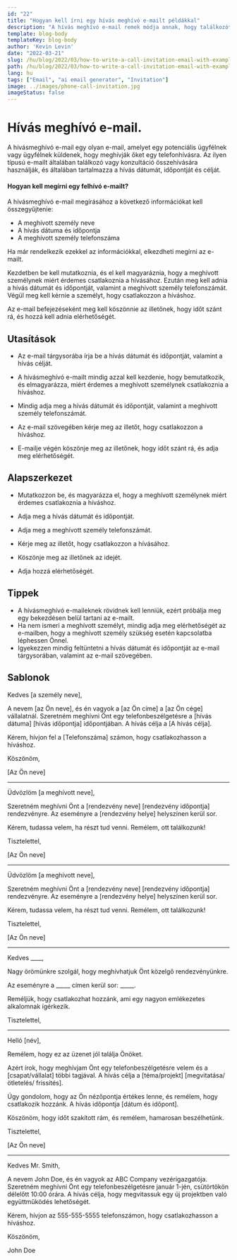 ```yaml
---
id: "22"
title: "Hogyan kell írni egy hívás meghívó e-mailt példákkal"
description: "A hívás meghívó e-mail remek módja annak, hogy találkozót vagy konzultációt szervezzen egy potenciális ügyféllel vagy vásárlóval."
template: blog-body
templateKey: blog-body
author: 'Kevin Levin'
date: "2022-03-21"
slug: /hu/blog/2022/03/how-to-write-a-call-invitation-email-with-examples
path: /hu/blog/2022/03/how-to-write-a-call-invitation-email-with-examples
lang: hu
tags: ["Email", "ai email generator", "Invitation"]
image: ../images/phone-call-invitation.jpg
imageStatus: false
---
```

# Hívás meghívó e-mail.


A hívásmeghívó e-mail egy olyan e-mail, amelyet egy potenciális ügyfélnek vagy ügyfélnek küldenek, hogy meghívják őket egy telefonhívásra. Az ilyen típusú e-mailt általában találkozó vagy konzultáció összehívására használják, és általában tartalmazza a hívás dátumát, időpontját és célját.

#### Hogyan kell megírni egy felhívó e-mailt?

A hívásmeghívó e-mail megírásához a következő információkat kell összegyűjtenie:

- A meghívott személy neve
- A hívás dátuma és időpontja
- A meghívott személy telefonszáma

Ha már rendelkezik ezekkel az információkkal, elkezdheti megírni az e-mailt.

Kezdetben be kell mutatkoznia, és el kell magyaráznia, hogy a meghívott személynek miért érdemes csatlakoznia a hívásához. Ezután meg kell adnia a hívás dátumát és időpontját, valamint a meghívott személy telefonszámát. Végül meg kell kérnie a személyt, hogy csatlakozzon a híváshoz.

Az e-mail befejezéseként meg kell köszönnie az illetőnek, hogy időt szánt rá, és hozzá kell adnia elérhetőségét.

## Utasítások

- Az e-mail tárgysorába írja be a hívás dátumát és időpontját, valamint a hívás célját.

- A hívásmeghívó e-mailt mindig azzal kell kezdenie, hogy bemutatkozik, és elmagyarázza, miért érdemes a meghívott személynek csatlakoznia a híváshoz.

- Mindig adja meg a hívás dátumát és időpontját, valamint a meghívott személy telefonszámát.

- Az e-mail szövegében kérje meg az illetőt, hogy csatlakozzon a híváshoz.

- E-mailje végén köszönje meg az illetőnek, hogy időt szánt rá, és adja meg elérhetőségét.


## Alapszerkezet

- Mutatkozzon be, és magyarázza el, hogy a meghívott személynek miért érdemes csatlakoznia a híváshoz.

- Adja meg a hívás dátumát és időpontját.

- Adja meg a meghívott személy telefonszámát.

- Kérje meg az illetőt, hogy csatlakozzon a hívásához.

- Köszönje meg az illetőnek az idejét.

- Adja hozzá elérhetőségét.


## Tippek

- A hívásmeghívó e-maileknek rövidnek kell lenniük, ezért próbálja meg egy bekezdésen belül tartani az e-mailt.
- Ha nem ismeri a meghívott személyt, mindig adja meg elérhetőségét az e-mailben, hogy a meghívott személy szükség esetén kapcsolatba léphessen Önnel.
- Igyekezzen mindig feltüntetni a hívás dátumát és időpontját az e-mail tárgysorában, valamint az e-mail szövegében.

## Sablonok

Kedves [a személy neve],

A nevem [az Ön neve], és én vagyok a [az Ön címe] a [az Ön cége] vállalatnál. Szeretném meghívni Önt egy telefonbeszélgetésre a [hívás dátuma] [hívás időpontja] időpontjában. A hívás célja a [A hívás célja].

Kérem, hívjon fel a [Telefonszáma] számon, hogy csatlakozhasson a híváshoz.

Köszönöm,

[Az Ön neve]

---

Üdvözlöm [a meghívott neve],

Szeretném meghívni Önt a [rendezvény neve] [rendezvény időpontja] rendezvényre. Az eseményre a [rendezvény helye] helyszínen kerül sor.

Kérem, tudassa velem, ha részt tud venni. Remélem, ott találkozunk!

Tisztelettel,

[Az Ön neve]

---

Üdvözlöm [a meghívott neve],

Szeretném meghívni Önt a [rendezvény neve] [rendezvény időpontja] rendezvényre. Az eseményre a [rendezvény helye] helyszínen kerül sor.

Kérem, tudassa velem, ha részt tud venni. Remélem, ott találkozunk!

Tisztelettel,

[Az Ön neve]

---

Kedves ____,

Nagy örömünkre szolgál, hogy meghívhatjuk Önt közelgő rendezvényünkre.

Az eseményre a _____ címen kerül sor: _____.

Reméljük, hogy csatlakozhat hozzánk, ami egy nagyon emlékezetes alkalomnak ígérkezik.

Tisztelettel,

---

Helló [név],

Remélem, hogy ez az üzenet jól találja Önöket.

Azért írok, hogy meghívjam Önt egy telefonbeszélgetésre velem és a [csapat/vállalat] többi tagjával. A hívás célja a [téma/projekt] [megvitatása/ ötletelés/ frissítés].

Úgy gondolom, hogy az Ön nézőpontja értékes lenne, és remélem, hogy csatlakozik hozzánk. A hívás időpontja [dátum és időpont].

Köszönöm, hogy időt szakított rám, és remélem, hamarosan beszélhetünk.

Tisztelettel,

[Az Ön neve]

---

Kedves Mr. Smith,

A nevem John Doe, és én vagyok az ABC Company vezérigazgatója. Szeretném meghívni Önt egy telefonbeszélgetésre január 1-jén, csütörtökön délelőtt 10:00 órára. A hívás célja, hogy megvitassuk egy új projektben való együttműködés lehetőségét.

Kérem, hívjon az 555-555-5555 telefonszámon, hogy csatlakozhasson a híváshoz.

Köszönöm,

John Doe
